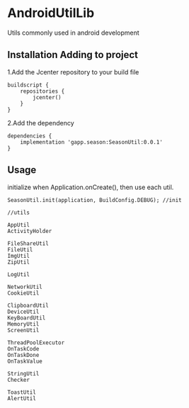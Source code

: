 # AndroidUtilLib
Utils commonly used in android development

## Installation Adding to project
1.Add the Jcenter repository to your build file
```
buildscript {
    repositories {
        jcenter()
    }
}
```
2.Add the dependency
```
dependencies {
    implementation 'gapp.season:SeasonUtil:0.0.1'
}
```

## Usage
initialize when Application.onCreate(), then use each util.
```
SeasonUtil.init(application, BuildConfig.DEBUG); //init

//utils

AppUtil
ActivityHolder

FileShareUtil
FileUtil
ImgUtil
ZipUtil

LogUtil

NetworkUtil
CookieUtil

ClipboardUtil
DeviceUtil
KeyBoardUtil
MemoryUtil
ScreenUtil

ThreadPoolExecutor
OnTaskCode
OnTaskDone
OnTaskValue

StringUtil
Checker

ToastUtil
AlertUtil
```

